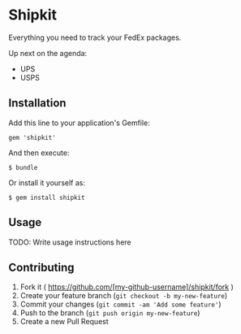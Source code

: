 # Shipkit

Everything you need to track your FedEx packages.

Up next on the agenda:
* UPS
* USPS

## Installation

Add this line to your application's Gemfile:

    gem 'shipkit'

And then execute:

    $ bundle

Or install it yourself as:

    $ gem install shipkit

## Usage

TODO: Write usage instructions here

## Contributing

1. Fork it ( https://github.com/[my-github-username]/shipkit/fork )
2. Create your feature branch (`git checkout -b my-new-feature`)
3. Commit your changes (`git commit -am 'Add some feature'`)
4. Push to the branch (`git push origin my-new-feature`)
5. Create a new Pull Request
